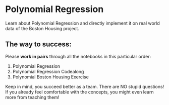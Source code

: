 # Polynomial Regression

Learn about Polynomial Regression and directly
implement it on real world data of the
Boston Housing project.

## The way to success:

Please **work in pairs**  through all the notebooks
in this particular order:

1. Polynomial Regression
2. Polynomial Regression Codealong
3. Polynomial Boston Housing Exercise

Keep in mind, you succeed better as a team.
There are NO stupid questions! 
If you already feel comfortable with the concepts,
you might even learn more from teaching them!
